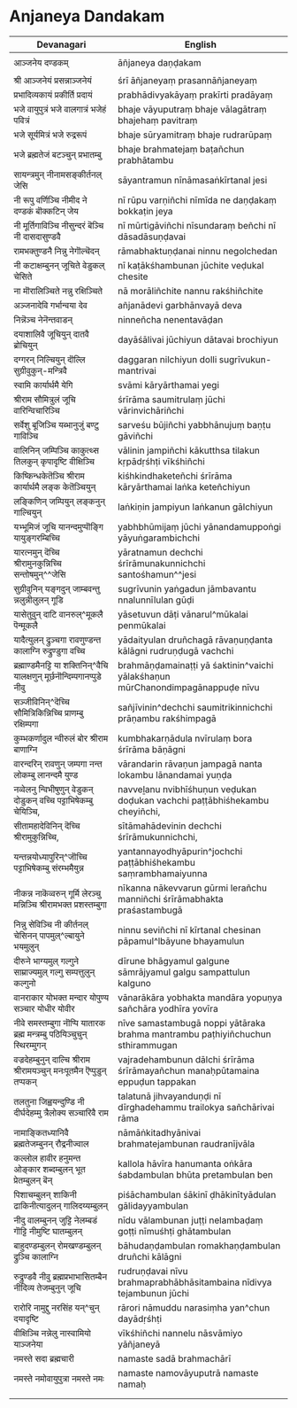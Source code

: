 # Anjaneya Dandakam

| Devanagari | English |
| ------ | ------ |
|  |  |
| आञ्जनेय दण्डकम्   | āñjaneya daṇḍakam   |
|  |  |
| श्री आञ्जनेयं प्रसन्नाञ्जनेयं   | śrī āñjaneyaṃ prasannāñjaneyaṃ   |
| प्रभादिव्यकायं प्रकीर्ति प्रदायं   | prabhādivyakāyaṃ prakīrti pradāyaṃ   |
| भजे वायुपुत्रं भजे वालगात्रं भजेहं पवित्रं   | bhaje vāyuputraṃ bhaje vālagātraṃ bhajehaṃ pavitraṃ   |
| भजे सूर्यमित्रं भजे रुद्ररूपं   | bhaje sūryamitraṃ bhaje rudrarūpaṃ   |
| भजे ब्रह्मतेजं बटञ्चुन् प्रभातम्बु   | bhaje brahmatejaṃ baṭañchun prabhātambu   |
| सायन्त्रमुन् नीनामसङ्कीर्तनल् जेसि   | sāyantramun nīnāmasaṅkīrtanal jesi   |
| नी रूपु वर्णिञ्चि नीमीद ने दण्डकं बॊक्कटिन् जेय   | nī rūpu varṇiñchi nīmīda ne daṇḍakaṃ bokkaṭin jeya   |
| नी मूर्तिगाविञ्चि नीसुन्दरं बॆञ्चि नी दासदासुण्डवै   | nī mūrtigāviñchi nīsundaraṃ beñchi nī dāsadāsuṇḍavai   |
| रामभक्तुण्डनै निन्नु नेगॊल्चॆदन्   | rāmabhaktuṇḍanai ninnu negolchedan   |
| नी कटाक्षम्बुनन् जूचिते वेडुकल् चेसिते   | nī kaṭākśhambunan jūchite veḍukal chesite   |
| ना मॊरालिञ्चिते नन्नु रक्षिञ्चिते   | nā morāliñchite nannu rakśhiñchite   |
| अञ्जनादेवि गर्भान्वया देव   | añjanādevi garbhānvayā deva   |
| निन्नॆञ्च नेनॆन्तवाडन्   | ninneñcha nenentavāḍan   |
| दयाशालिवै जूचियुन् दातवै ब्रोचियुन्   | dayāśālivai jūchiyun dātavai brochiyun   |
| दग्गरन् निल्चियुन् दॊल्लि सुग्रीवुकुन्-मन्त्रिवै   | daggaran nilchiyun dolli sugrīvukun-mantrivai   |
| स्वामि कार्यार्थमै येगि   | svāmi kāryārthamai yegi   |
| श्रीराम सौमित्रुलं जूचि वारिन्विचारिञ्चि   | śrīrāma saumitrulaṃ jūchi vārinvichāriñchi   |
| सर्वेशु बूजिञ्चि यब्भानुजुं बण्टु गाविञ्चि   | sarveśu būjiñchi yabbhānujuṃ baṇṭu gāviñchi   |
| वालिनिन् जम्पिञ्चि काकुत्थ्स तिलकुन् कृपादृष्टि वीक्षिञ्चि   | vālinin jampiñchi kākutthsa tilakun kṛpādṛśhṭi vīkśhiñchi   |
| किष्किन्धकेतॆञ्चि श्रीराम कार्यार्थमै लङ्क केतॆञ्चियुन्   | kiśhkindhaketeñchi śrīrāma kāryārthamai laṅka keteñchiyun   |
| लङ्किणिन् जम्पियुन् लङ्कनुन् गाल्चियुन्   | laṅkiṇin jampiyun laṅkanun gālchiyun   |
| यभ्भूमिजं जूचि यानन्दमुप्पॊङ्गि यायुङ्गरम्बिच्चि   | yabhbhūmijaṃ jūchi yānandamuppoṅgi yāyuṅgarambichchi   |
| यारत्नमुन् दॆच्चि श्रीरामुनकुन्निच्चि सन्तोषमुन्^^जेसि   | yāratnamun dechchi śrīrāmunakunnichchi santośhamun^^jesi   |
| सुग्रीवुनिन् यङ्गदुन् जाम्बवन्तु न्नलुन्नीलुलन् गूडि   | sugrīvunin yaṅgadun jāmbavantu nnalunnīlulan gūḍi   |
| यासेतुवुन् दाटि वानरुल्^मूकलै पॆन्मूकलै   | yāsetuvun dāṭi vānarul^mūkalai penmūkalai   |
| यादैत्युलन् द्रुञ्चगा रावणुण्डन्त कालाग्नि रुद्रुण्डुगा वच्चि   | yādaityulan druñchagā rāvaṇuṇḍanta kālāgni rudruṇḍugā vachchi   |
| ब्रह्माण्डमैनट्टि या शक्तिनिन्^वैचि यालक्षणुन् मूर्छनॊन्दिम्पगानप्पुडे नीवु   | brahmāṇḍamainaṭṭi yā śaktinin^vaichi yālakśhaṇun mūrChanondimpagānappuḍe nīvu   |
| सञ्जीविनिन्^दॆच्चि सौमित्रिकिन्निच्चि प्राणम्बु रक्षिम्पगा   | sañjīvinin^dechchi saumitrikinnichchi prāṇambu rakśhimpagā   |
| कुम्भकर्णादुल न्वीरुलं बोर श्रीराम बाणाग्नि   | kumbhakarṇādula nvīrulaṃ bora śrīrāma bāṇāgni   |
| वारन्दरिन् रावणुन् जम्पगा नन्त लोकम्बु लानन्दमै युण्ड   | vārandarin rāvaṇun jampagā nanta lokambu lānandamai yuṇḍa   |
| नव्वेलनु न्विभीषुणुन् वेडुकन् दोडुकन् वच्चि पट्टाभिषेकम्बु चेयिञ्चि,   | navveḻanu nvibhīśhuṇun veḍukan doḍukan vachchi paṭṭābhiśhekambu cheyiñchi,   |
| सीतामहादेविनिन् दॆच्चि श्रीरामुकुन्निच्चि,   | sītāmahādevinin dechchi śrīrāmukunnichchi,   |
| यन्तन्नयोध्यापुरिन्^जॊच्चि पट्टाभिषेकम्बु संरम्भमैयुन्न   | yantannayodhyāpurin^jochchi paṭṭābhiśhekambu saṃrambhamaiyunna   |
| नीकन्न नाकॆव्वरुन् गूर्मि लेरञ्चु मन्निञ्चि श्रीरामभक्त प्रशस्तम्बुगा   | nīkanna nākevvarun gūrmi lerañchu manniñchi śrīrāmabhakta praśastambugā   |
| निन्नु सेविञ्चि नी कीर्तनल् चेसिनन् पापमुल्^ल्बायुने भयमुलुन्   | ninnu seviñchi nī kīrtanal chesinan pāpamul^lbāyune bhayamulun   |
| दीरुने भाग्यमुल् गल्गुने साम्राज्यमुल् गल्गु सम्पत्तुलुन् कल्गुनो   | dīrune bhāgyamul galgune sāmrājyamul galgu sampattulun kalguno   |
| वानराकार योभक्त मन्दार योपुण्य सञ्चार योधीर योवीर   | vānarākāra yobhakta mandāra yopuṇya sañchāra yodhīra yovīra   |
| नीवे समस्तम्बुगा नॊप्पि यातारक ब्रह्म मन्त्रम्बु पठियिञ्चुचुन् स्थिरम्मुगन्   | nīve samastambugā noppi yātāraka brahma mantrambu paṭhiyiñchuchun sthirammugan   |
| वज्रदेहम्बुनुन् दाल्चि श्रीराम श्रीरामयञ्चुन् मनःपूतमैन ऎप्पुडुन् तप्पकन्   | vajradehambunun dālchi śrīrāma śrīrāmayañchun manaḥpūtamaina eppuḍun tappakan   |
| तलतुना जिह्वयन्दुण्डि नी दीर्घदेहम्मु त्रैलोक्य सञ्चारिवै राम   | talatunā jihvayanduṇḍi nī dīrghadehammu trailokya sañchārivai rāma   |
| नामाङ्कितध्यानिवै ब्रह्मतेजम्बुनन् रौद्रनीज्वाल   | nāmāṅkitadhyānivai brahmatejambunan raudranījvāla   |
| कल्लोल हावीर हनुमन्त ओङ्कार शब्दम्बुलन् भूत प्रेतम्बुलन् बॆन्   | kallola hāvīra hanumanta oṅkāra śabdambulan bhūta pretambulan ben   |
| पिशाचम्बुलन् शाकिनी ढाकिनीत्यादुलन् गालिदय्यम्बुलन्   | piśāchambulan śākinī ḍhākinītyādulan gālidayyambulan   |
| नीदु वालम्बुनन् जुट्टि नेलम्बडं गॊट्टि नीमुष्टि घातम्बुलन्   | nīdu vālambunan juṭṭi nelambaḍaṃ goṭṭi nīmuśhṭi ghātambulan   |
| बाहुदण्डम्बुलन् रोमखण्डम्बुलन् द्रुञ्चि कालाग्नि   | bāhudaṇḍambulan romakhaṇḍambulan druñchi kālāgni   |
| रुद्रुण्डवै नीवु ब्रह्मप्रभाभासितम्बैन नीदिव्य तेजम्बुनुन् जूचि   | rudruṇḍavai nīvu brahmaprabhābhāsitambaina nīdivya tejambunun jūchi   |
| रारोरि नामुद्दु नरसिंह यन्^चुन् दयादृष्टि   | rārori nāmuddu narasiṃha yan^chun dayādṛśhṭi   |
| वीक्षिञ्चि नन्नेलु नास्वामियो याञ्जनेया   | vīkśhiñchi nannelu nāsvāmiyo yāñjaneyā   |
| नमस्ते सदा ब्रह्मचारी   | namaste sadā brahmachārī   |
| नमस्ते नमोवायुपुत्रा नमस्ते नमः   | namaste namovāyuputrā namaste namaḥ   |
|  |  |
|  |  |
